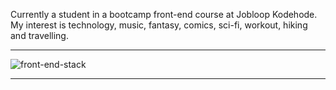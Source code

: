 Currently a student in a bootcamp front-end course at Jobloop Kodehode.
<br>
My interest is technology, music, fantasy, comics, sci-fi, workout, hiking and travelling. 
<br>
<hr>



![front-end-stack](https://github.com/user-attachments/assets/2f03f9aa-5789-469e-8470-22604dc48ce4)
<hr>
